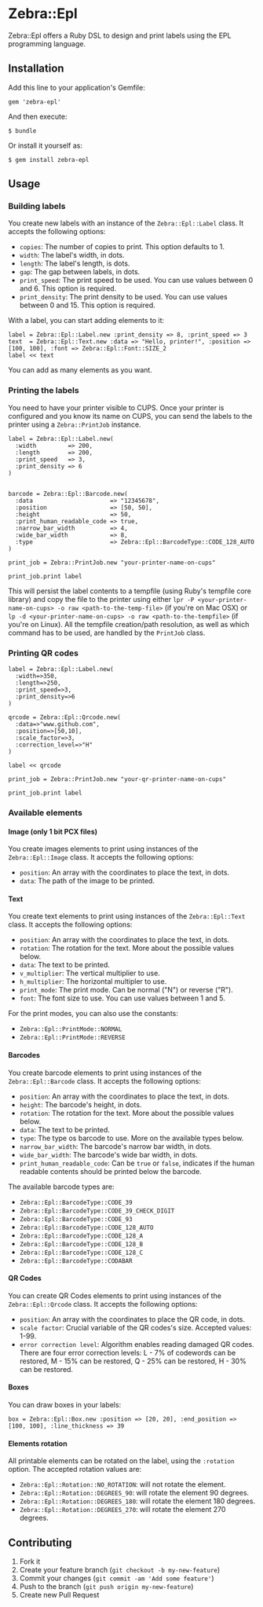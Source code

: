 # Zebra::Epl

Zebra::Epl offers a Ruby DSL to design and print labels using the EPL programming language. 

## Installation

Add this line to your application's Gemfile:

    gem 'zebra-epl'

And then execute:

    $ bundle

Or install it yourself as:

    $ gem install zebra-epl

## Usage

### Building labels

You create new labels with an instance of the `Zebra::Epl::Label` class. It accepts the following options:

* `copies`: The number of copies to print. This option defaults to 1.
* `width`: The label's width, in dots.
* `length`: The label's length, is dots.
* `gap`: The gap between labels, in dots.
* `print_speed`: The print speed to be used. You can use values between 0 and 6. This option is required.
* `print_density`: The print density to be used. You can use values between 0 and 15. This option is required.

With a label, you can start adding elements to it:

	label = Zebra::Epl::Label.new :print_density => 8, :print_speed => 3
	text  = Zebra::Epl::Text.new :data => "Hello, printer!", :position => [100, 100], :font => Zebra::Epl::Font::SIZE_2
	label << text
	
You can add as many elements as you want.

### Printing the labels

You need to have your printer visible to CUPS. Once your printer is configured and you know its name on CUPS, you can send the labels to the printer using a `Zebra::PrintJob` instance.

	label = Zebra::Epl::Label.new(
	  :width         => 200,
	  :length        => 200,
	  :print_speed   => 3,
	  :print_density => 6
	)
	
	
	barcode = Zebra::Epl::Barcode.new(
	  :data                      => "12345678",
	  :position                  => [50, 50],
	  :height                    => 50,
	  :print_human_readable_code => true,
	  :narrow_bar_width          => 4,
	  :wide_bar_width            => 8,
	  :type                      => Zebra::Epl::BarcodeType::CODE_128_AUTO
	)
	
	print_job = Zebra::PrintJob.new "your-printer-name-on-cups"
	
	print_job.print label

This will persist the label contents to a tempfile (using Ruby's tempfile core library) and copy the file to the printer using either `lpr -P <your-printer-name-on-cups> -o raw <path-to-the-temp-file>` (if you're on Mac OSX) or `lp -d <your-printer-name-on-cups> -o raw <path-to-the-tempfile>` (if you're on Linux). All the tempfile creation/path resolution, as well as which command has to be used, are handled by the `PrintJob` class. 

### Printing QR codes

    label = Zebra::Epl::Label.new(
      :width=>350,
      :length=>250,
      :print_speed=>3,
      :print_density=>6
    )

    qrcode = Zebra::Epl::Qrcode.new(
      :data=>"www.github.com",
      :position=>[50,10],
      :scale_factor=>3,
      :correction_level=>"H"
    )

    label << qrcode

    print_job = Zebra::PrintJob.new "your-qr-printer-name-on-cups"

    print_job.print label
	
### Available elements

#### Image (only 1 bit PCX files)

You create images elements to print using instances of the `Zebra::Epl::Image` class. It accepts the following options:

* `position`: An array with the coordinates to place the text, in dots.
* `data`: The path of the image to be printed.

#### Text

You create text elements to print using instances of the `Zebra::Epl::Text` class. It accepts the following options:

* `position`: An array with the coordinates to place the text, in dots.
* `rotation`: The rotation for the text. More about the possible values below.
* `data`: The text to be printed.
* `v_multiplier`: The vertical multiplier to use. 
* `h_multiplier`: The horizontal multipler to use.
* `print_mode`: The print mode. Can be normal ("N") or reverse ("R").
* `font`: The font size to use. You can use values between 1 and 5.

For the print modes, you can also use the constants:

* `Zebra::Epl::PrintMode::NORMAL`
* `Zebra::Epl::PrintMode::REVERSE`


#### Barcodes

You create barcode elements to print using instances of the `Zebra::Epl::Barcode` class. It accepts the following options:

* `position`: An array with the coordinates to place the text, in dots.
* `height`: The barcode's height, in dots.
* `rotation`: The rotation for the text. More about the possible values below.
* `data`: The text to be printed.
* `type`: The type os barcode to use. More on the available types below.
* `narrow_bar_width`: The barcode's narrow bar width, in dots.
* `wide_bar_width`: The barcode's wide bar width, in dots.
* `print_human_readable_code`: Can be `true` or `false`, indicates if the human readable contents should be printed below the barcode.

The available barcode types are:

* `Zebra::Epl::BarcodeType::CODE_39`
* `Zebra::Epl::BarcodeType::CODE_39_CHECK_DIGIT`
* `Zebra::Epl::BarcodeType::CODE_93`
* `Zebra::Epl::BarcodeType::CODE_128_AUTO`
* `Zebra::Epl::BarcodeType::CODE_128_A`
* `Zebra::Epl::BarcodeType::CODE_128_B`
* `Zebra::Epl::BarcodeType::CODE_128_C`
* `Zebra::Epl::BarcodeType::CODABAR`

#### QR Codes

You can create QR Codes elements to print using instances of the `Zebra::Epl::Qrcode` class. It accepts the following options:

* `position`: An array with the coordinates to place the QR code, in dots.
* `scale factor`: Crucial variable of the QR codes's size. Accepted values: 1-99.
* `error correction level`: Algorithm enables reading damaged QR codes. There are four error correction levels: L - 7% of codewords can be restored, M - 15% can be restored, Q - 25% can be restored, H - 30% can be restored.

#### Boxes

You can draw boxes in your labels:

	box = Zebra::Epl::Box.new :position => [20, 20], :end_position => [100, 100], :line_thickness => 39
	
#### Elements rotation

All printable elements can be rotated on the label, using the `:rotation` option. The accepted rotation values are:

* `Zebra::Epl::Rotation::NO_ROTATION`: will not rotate the element.
* `Zebra::Epl::Rotation::DEGREES_90`: will rotate the element 90 degrees.
* `Zebra::Epl::Rotation::DEGREES_180`: will rotate the element 180 degrees.
* `Zebra::Epl::Rotation::DEGREES_270`: will rotate the element 270 degrees.



## Contributing

1. Fork it
2. Create your feature branch (`git checkout -b my-new-feature`)
3. Commit your changes (`git commit -am 'Add some feature'`)
4. Push to the branch (`git push origin my-new-feature`)
5. Create new Pull Request
